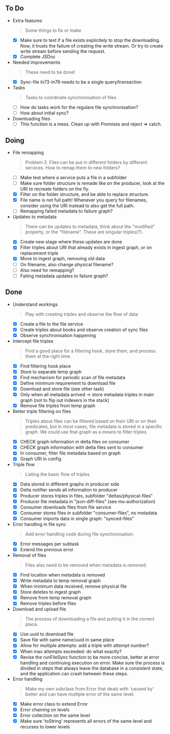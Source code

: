 ## To Do

- Extra features
    > Some things to fix or make
    * [x] Make sure to test if a file exists explicitely to stop the downloading. Now, it trusts the failure of creating the write stream. Or try to create write stream before sending the request.
    * [x] Complete JSDoc
- Needed improvements
    > These need to be done!
    * [x] Sync-file ln73-ln79 needs to be a single query/transaction
- Tasks
    > Tasks to coördinate synchronisation of files
    * [ ] How do tasks work for the regulare file synchronisation?
    * [ ] How about initial sync?
- Downloading files
    * [ ] This function is a mess. Clean up with Promises and reject => catch.

## Doing

- File remapping
    > Problem 2. Files can be put in different folders by different services. How to remap them to new folders?
    * [ ] Make test where a service puts a file in a subfolder
    * [ ] Make sure folder structure is remade like on the producer, look at the URI to recreate folders on the fly.
    * [x] Filter on the folder structure, and be able to replace structure.
    * [x] File name is not full path! Whenever you query for filenames, consider using the URI instead to also get the full path.
    * [ ] Remapping failed metadata to failure graph?
- Updates to metadata
    > There can be updates to metadata, think about the "modified" property, or the "filename". These are singular triples(?).
    * [x] Create new stage where these updates are done
    * [x] Filter triples about URI that already exists in ingest graph, or on replacement triple
    * [x] Move to ingest graph, removing old data
    * [ ] On filename, also change physical filename?
    * [ ] Also need for remapping?
    * [ ] Failing metadata updates to failure graph?

## Done

- Understand workings
    > Play with creating triples and observe the flow of data
    * [x] Create a file to the file service
    * [x] Create triples about books and observe creation of sync files
    * [x] Observe synchronisation happening
- Intercept file triples
    > Find a good place for a filtering hook, store them, and process them at the right time.
    * [x] Find filtering hook place
    * [x] Store to separate temp graph
    * [x] Find mechanism for periodic scan of file metadata
    * [x] Define minimum requirement to download file
    * [x] Download and store file (see other task)
    * [x] Only when all metadata arrived -> store metadata triples in main graph (not to flip out indexers in the stack)
    * [x] Remove file triples from temp graph
- Better triple filtering on files
    > Triples about files can be filtered based on their URI or on their predicates, but in most cases, file metadata is stored in a specific graph. We could use that graph as a means to filter triples.
    * [x] CHECK graph information in delta files on consumer
    * [x] CHECK  graph information with delta files sent to consumer
    * [x] In consumer, filter file metadata based on graph
    * [x] Graph URI in config
- Triple flow
    > Listing the basic flow of triples.
    * [x] Data stored in different graphs in producer side
    * [x] Delta notifier sends all information to producer
    * [x] Producer stores triples in files, subfolder "deltas/physical-files"
    * [x] Producer file metadata in "json-diff-files" (see mu-authorization)
    * [x] Consumer downloads files from file service
    * [x] Consumer stores files in subfolder "consumer-files", no metadata
    * [x] Consumer imports data in single graph: "synced-files"
- Error handling in file sync
    > Add error handling code during file synchronisation.
    * [x] Error messages per subtask
    * [x] Extend the previous error
- Removal of files
    > Files also need to be removed when metadata is removed.
    * [x] Find location when metadata is removed
    * [x] Write metadata to temp removal graph
    * [x] When minimum data received, remove physical file
    * [x] Store deletes to ingest graph
    * [x] Remove from temp removal graph
    * [x] Remove triples before files
- Download and upload file
    > The process of downloading a file and putting it in the correct place.
    * [x] Use uuid to download file
    * [x] Save file with same name/uuid in same place
    * [x] Allow for multiple attempts: add a triple with attempt number?
    * [x] When max attempts exceeded: do what exactly?
    * [x] Revise the runFileSync function to be more concise, better at error handling and continuing execution on error. Make sure the process is divided in steps that always leave the database in a consistent state, and the application can crash between these steps.
- Error handling
    > Make my own subclass from Error that deals with 'caused by' better and can have multiple error of the same level.
    * [x] Make error class to extend Error
    * [x] Error chaining on levels
    * [x] Error collection on the same level
    * [x] Make sure 'toString' represents all errors of the same level and recurses to lower levels
